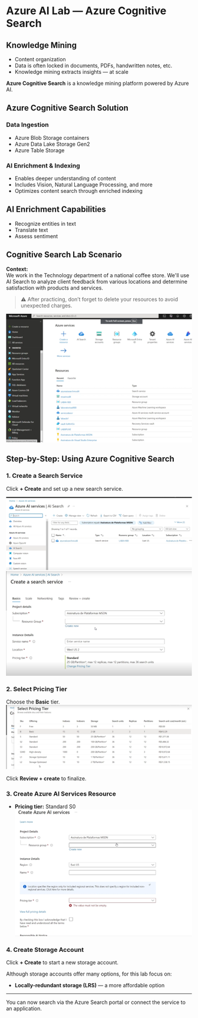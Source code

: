# Azure AI Lab — Azure Cognitive Search

## Knowledge Mining

- Content organization  
- Data is often locked in documents, PDFs, handwritten notes, etc.  
- Knowledge mining extracts insights — at scale  

**Azure Cognitive Search** is a knowledge mining platform powered by Azure AI.

## Azure Cognitive Search Solution

### Data Ingestion

- Azure Blob Storage containers  
- Azure Data Lake Storage Gen2  
- Azure Table Storage  

### AI Enrichment & Indexing

- Enables deeper understanding of content  
- Includes Vision, Natural Language Processing, and more  
- Optimizes content search through enriched indexing  

## AI Enrichment Capabilities

- Recognize entities in text  
- Translate text  
- Assess sentiment  

## Cognitive Search Lab Scenario

**Context:**  
We work in the Technology department of a national coffee store. We'll use AI Search to analyze client feedback from various locations and determine satisfaction with products and services.

> ⚠️ After practicing, don’t forget to delete your resources to avoid unexpected charges.

![Azure Services](images/AzureServices.png)

## Step-by-Step: Using Azure Cognitive Search

### 1. Create a Search Service  
Click **+ Create** and set up a new search service.

![Create a search service](images/AISearch.png)  
![Create a search service](images/Createasearchservice.png)  

### 2. Select Pricing Tier  
Choose the **Basic** tier.  
![Select Pricing Tier](images/selectPricingTier.png)  

Click **Review + create** to finalize.

### 3. Create Azure AI Services Resource

- **Pricing tier:** Standard S0  
![Create Azure AI Services](images/CreateAzureAIServices.png)

### 4. Create Storage Account

Click **+ Create** to start a new storage account.

Although storage accounts offer many options, for this lab focus on:

- **Locally-redundant storage (LRS)** — a more affordable option

---

You can now search via the Azure Search portal or connect the service to an application.
